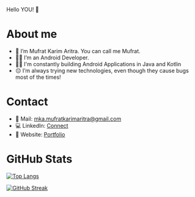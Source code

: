 Hello YOU! 👋 

# About me
- 👀 I’m Mufrat Karim Aritra. You can call me Mufrat. 
- 🧑‍💻 I’m an Android Developer.
- ✍🏽 I'm constantly building Android Applications in Java and Kotlin
- 😔 I’m always trying new technologies, even though they cause bugs most of the times! 

# Contact
- 📧 Mail: mka.mufratkarimaritra@gmail.com
- 💻 LinkedIn: [Connect](https://www.linkedin.com/in/mufrat-karim-aritra/)
- 📄 Website: [Portfolio](https://mufratkarim.github.io/)

# GitHub Stats
[![Top Langs](https://github-readme-stats.vercel.app/api/top-langs/?username=mufratkarim&layout=compact&hide=javascript,css,html&theme=moltack)](https://github.com/anuraghazra/github-readme-stats)

[![GitHub Streak](https://github-readme-streak-stats.herokuapp.com/?user=mufratkarim&theme=solarized-light)](https://git.io/streak-stats)

<!---
mufratkarim/mufratkarim is a ✨ special ✨ repository because its `README.md` (this file) appears on your GitHub profile.
You can click the Preview link to take a look at your changes.
--->

